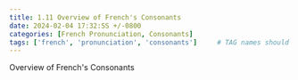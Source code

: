 ```yaml
---
title: 1.11 Overview of French's Consonants
date: 2024-02-04 17:32:SS +/-0800
categories: [French Pronunciation, Consonants]
tags: ['french', 'pronunciation', 'consonants']     # TAG names should always be lowercase
---
```


Overview of French's Consonants
